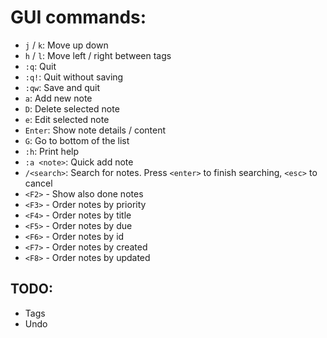 # GUI commands:

* `j` / `k`: Move up down
* `h` / `l`: Move left / right between tags
* `:q`: Quit
* `:q!`: Quit without saving
* `:qw`: Save and quit
* `a`: Add new note
* `D`: Delete selected note
* `e`: Edit selected note
* `Enter`: Show note details / content
* `G`: Go to bottom of the list
* `:h`: Print help
* `:a <note>`: Quick add note
* `/<search>`: Search for notes. Press `<enter>` to finish searching, `<esc>` to cancel
* `<F2>` - Show also done notes
* `<F3>` - Order notes by priority
* `<F4>` - Order notes by title
* `<F5>` - Order notes by due
* `<F6>` - Order notes by id
* `<F7>` - Order notes by created
* `<F8>` - Order notes by updated

## TODO:

* Tags
* Undo
